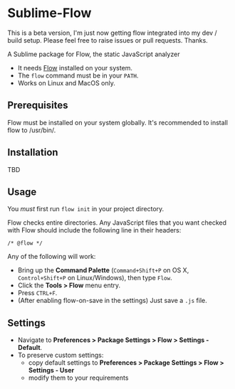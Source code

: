 Sublime-Flow
==============

   This is a beta version, I'm just now getting flow integrated
   into my dev / build setup. Please feel free to raise issues or
   pull requests. Thanks.

A Sublime package for Flow, the static JavaScript analyzer

   * It needs [Flow](http://flowtype.org) installed on your system.
   * The `flow` command must be in your `PATH`.
   * Works on Linux and MacOS only.

Prerequisites
-------------
Flow must be installed on your system globally. It's recommended to
install flow to /usr/bin/.

Installation
------------

TBD

Usage
-----
You *must* first run `flow init` in your project directory.

Flow checks entire directories. Any JavaScript files 
that you want checked with Flow should 
include the following line in their headers:

```
/* @flow */
```

Any of the following will work:

   * Bring up the **Command Palette** (`Command+Shift+P` on OS X, `Control+Shift+P` on Linux/Windows), then type `Flow`.
   * Click the **Tools > Flow** menu entry.
   * Press `CTRL+F`.
   * (After enabling flow-on-save in the settings) Just save a `.js` file.

Settings
--------
* Navigate to **Preferences > Package Settings > Flow > Settings - Default**.
* To preserve custom settings:
  * copy default settings to **Preferences > Package Settings > Flow > Settings - User**
  * modify them to your requirements

